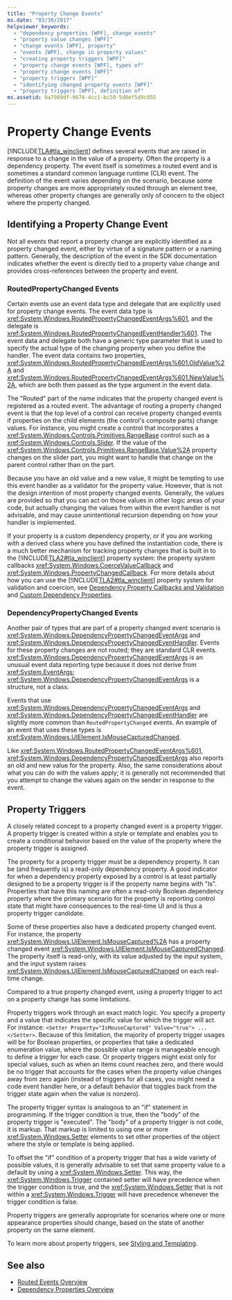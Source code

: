 ```yaml
---
title: "Property Change Events"
ms.date: "03/30/2017"
helpviewer_keywords: 
  - "dependency properties [WPF], change events"
  - "property value changes [WPF]"
  - "change events [WPF], property"
  - "events [WPF], change in property values"
  - "creating property triggers [WPF]"
  - "property change events [WPF], types of"
  - "property change events [WPF]"
  - "property triggers [WPF]"
  - "identifying changed property events [WPF]"
  - "property triggers [WPF], definition of"
ms.assetid: 0a7989df-9674-4cc1-bc50-5d8ef5d9c055
---
```

# Property Change Events
[!INCLUDE[TLA#tla_winclient](../../../../includes/tlasharptla-winclient-md.md)] defines several events that are raised in response to a change in the value of a property. Often the property is a dependency property. The event itself is sometimes a routed event and is sometimes a standard common language runtime (CLR) event. The definition of the event varies depending on the scenario, because some property changes are more appropriately routed through an element tree, whereas other property changes are generally only of concern to the object where the property changed.  
  
## Identifying a Property Change Event  
 Not all events that report a property change are explicitly identified as a property changed event, either by virtue of a signature pattern or a naming pattern. Generally, the description of the event in the SDK documentation indicates whether the event is directly tied to a property value change and provides cross-references between the property and event.  
  
### RoutedPropertyChanged Events  
 Certain events use an event data type and delegate that are explicitly used for property change events. The event data type is <xref:System.Windows.RoutedPropertyChangedEventArgs%601>, and the delegate is <xref:System.Windows.RoutedPropertyChangedEventHandler%601>. The event data and delegate both have a generic type parameter that is used to specify the actual type of the changing property when you define the handler. The event data contains two properties, <xref:System.Windows.RoutedPropertyChangedEventArgs%601.OldValue%2A> and <xref:System.Windows.RoutedPropertyChangedEventArgs%601.NewValue%2A>, which are both then passed as the type argument in the event data.  
  
 The "Routed" part of the name indicates that the property changed event is registered as a routed event. The advantage of routing a property changed event is that the top level of a control can receive property changed events if properties on the child elements (the control's composite parts) change values. For instance, you might create a control that incorporates a <xref:System.Windows.Controls.Primitives.RangeBase> control such as a <xref:System.Windows.Controls.Slider>. If the value of the <xref:System.Windows.Controls.Primitives.RangeBase.Value%2A> property changes on the slider part, you might want to handle that change on the parent control rather than on the part.  
  
 Because you have an old value and a new value, it might be tempting to use this event handler as a validator for the property value. However, that is not the design intention of most property changed events. Generally, the values are provided so that you can act on those values in other logic areas of your code, but actually changing the values from within the event handler is not advisable, and may cause unintentional recursion depending on how your handler is implemented.  
  
 If your property is a custom dependency property, or if you are working with a derived class where you have defined the instantiation code, there is a much better mechanism for tracking property changes that is built in to the [!INCLUDE[TLA2#tla_winclient](../../../../includes/tla2sharptla-winclient-md.md)] property system: the property system callbacks <xref:System.Windows.CoerceValueCallback> and <xref:System.Windows.PropertyChangedCallback>. For more details about how you can use the [!INCLUDE[TLA2#tla_winclient](../../../../includes/tla2sharptla-winclient-md.md)] property system for validation and coercion, see [Dependency Property Callbacks and Validation](dependency-property-callbacks-and-validation.md) and [Custom Dependency Properties](custom-dependency-properties.md).  
  
### DependencyPropertyChanged Events  
 Another pair of types that are part of a property changed event scenario is <xref:System.Windows.DependencyPropertyChangedEventArgs> and <xref:System.Windows.DependencyPropertyChangedEventHandler>. Events for these property changes are not routed; they are standard CLR events. <xref:System.Windows.DependencyPropertyChangedEventArgs> is an unusual event data reporting type because it does not derive from <xref:System.EventArgs>; <xref:System.Windows.DependencyPropertyChangedEventArgs> is a structure, not a class.  
  
 Events that use <xref:System.Windows.DependencyPropertyChangedEventArgs> and <xref:System.Windows.DependencyPropertyChangedEventHandler> are slightly more common than `RoutedPropertyChanged` events. An example of an event that uses these types is <xref:System.Windows.UIElement.IsMouseCapturedChanged>.  
  
 Like <xref:System.Windows.RoutedPropertyChangedEventArgs%601>, <xref:System.Windows.DependencyPropertyChangedEventArgs> also reports an old and new value for the property. Also, the same considerations about what you can do with the values apply; it is generally not recommended that you attempt to change the values again on the sender in response to the event.  
  
## Property Triggers  
 A closely related concept to a property changed event is a property trigger. A property trigger is created within a style or template and enables you to create a conditional behavior based on the value of the property where the property trigger is assigned.  
  
 The property for a property trigger must be a dependency property. It can be (and frequently is) a read-only dependency property. A good indicator for when a dependency property exposed by a control is at least partially designed to be a property trigger is if the property name begins with "Is". Properties that have this naming are often a read-only Boolean dependency property where the primary scenario for the property is reporting control state that might have consequences to the real-time UI and is thus a property trigger candidate.  
  
 Some of these properties also have a dedicated property changed event. For instance, the property <xref:System.Windows.UIElement.IsMouseCaptured%2A> has a property changed event <xref:System.Windows.UIElement.IsMouseCapturedChanged>. The property itself is read-only, with its value adjusted by the input system, and the input system raises <xref:System.Windows.UIElement.IsMouseCapturedChanged> on each real-time change.  
  
 Compared to a true property changed event, using a property trigger to act on a property change has some limitations.  
  
 Property triggers work through an exact match logic. You specify a property and a value that indicates the specific value for which the trigger will act. For instance: `<Setter Property="IsMouseCaptured" Value="true"> ... </Setter>`. Because of this limitation, the majority of property trigger usages will be for Boolean properties, or properties that take a dedicated enumeration value, where the possible value range is manageable enough to define a trigger for each case. Or property triggers might exist only for special values, such as when an items count reaches zero, and there would be no trigger that accounts for the cases when the property value changes away from zero again (instead of triggers for all cases, you might need a code event handler here, or a default behavior that toggles back from the trigger state again when the value is nonzero).  
  
 The property trigger syntax is analogous to an "if" statement in programming. If the trigger condition is true, then the "body" of the property trigger is "executed". The "body" of a property trigger is not code, it is markup. That markup is limited to using one or more <xref:System.Windows.Setter> elements to set other properties of the object where the style or template is being applied.  
  
 To offset the "if" condition of a property trigger that has a wide variety of possible values, it is generally advisable to set that same property value to a default by using a <xref:System.Windows.Setter>. This way, the <xref:System.Windows.Trigger> contained setter will have precedence when the trigger condition is true, and the <xref:System.Windows.Setter> that is not within a <xref:System.Windows.Trigger> will have precedence whenever the trigger condition is false.  
  
 Property triggers are generally appropriate for scenarios where one or more appearance properties should change, based on the state of another property on the same element.  
  
 To learn more about property triggers, see [Styling and Templating](../../../desktop-wpf/fundamentals/styles-templates-overview.md).  
  
## See also

- [Routed Events Overview](routed-events-overview.md)
- [Dependency Properties Overview](dependency-properties-overview.md)
